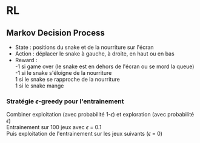 # RL

## Markov Decision Process
* State : positions du snake et de la nourriture sur l'écran
* Action : déplacer le snake à gauche, à droite, en haut ou en bas
* Reward :  
-1 si game over (le snake est en dehors de l'écran ou se mord la queue)  
-1 si le snake s'éloigne de la nourriture  
1 si le snake se rapproche de la nourriture  
1 si le snake mange  

### Stratégie $\epsilon$-greedy pour l'entrainement  
Combiner exploitation (avec probabilité 1-$\epsilon$) et exploration (avec probabilité $\epsilon$)  
Entrainement sur 100 jeux avec $\epsilon$ = 0.1  
Puis exploitation de l'entrainement sur les jeux suivants ($\epsilon$ = 0)  